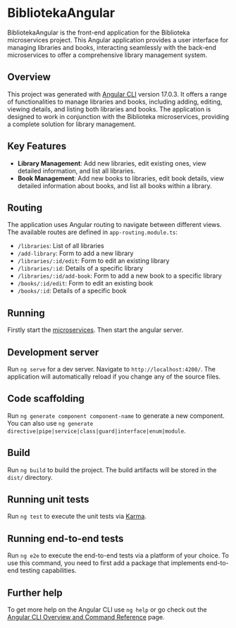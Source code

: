 # BibliotekaAngular

BibliotekaAngular is the front-end application for the Biblioteka microservices project. This Angular application provides a user interface for managing libraries and books, interacting seamlessly with the back-end microservices to offer a comprehensive library management system.

## Overview

This project was generated with [Angular CLI](https://github.com/angular/angular-cli) version 17.0.3. It offers a range of functionalities to manage libraries and books, including adding, editing, viewing details, and listing both libraries and books. The application is designed to work in conjunction with the Biblioteka microservices, providing a complete solution for library management.

## Key Features

- **Library Management**: Add new libraries, edit existing ones, view detailed information, and list all libraries.
- **Book Management**: Add new books to libraries, edit book details, view detailed information about books, and list all books within a library.

## Routing

The application uses Angular routing to navigate between different views. The available routes are defined in `app-routing.module.ts`:

- `/libraries`: List of all libraries
- `/add-library`: Form to add a new library
- `/libraries/:id/edit`: Form to edit an existing library
- `/libraries/:id`: Details of a specific library
- `/libraries/:id/add-book`: Form to add a new book to a specific library
- `/books/:id/edit`: Form to edit an existing book
- `/books/:id`: Details of a specific book

## Running 

Firstly start the [microservices](https://github.com/mateusz29/biblioteka-microservices). Then start the angular server.

## Development server

Run `ng serve` for a dev server. Navigate to `http://localhost:4200/`. The application will automatically reload if you change any of the source files.

## Code scaffolding

Run `ng generate component component-name` to generate a new component. You can also use `ng generate directive|pipe|service|class|guard|interface|enum|module`.

## Build

Run `ng build` to build the project. The build artifacts will be stored in the `dist/` directory.

## Running unit tests

Run `ng test` to execute the unit tests via [Karma](https://karma-runner.github.io).

## Running end-to-end tests

Run `ng e2e` to execute the end-to-end tests via a platform of your choice. To use this command, you need to first add a package that implements end-to-end testing capabilities.

## Further help

To get more help on the Angular CLI use `ng help` or go check out the [Angular CLI Overview and Command Reference](https://angular.io/cli) page.
